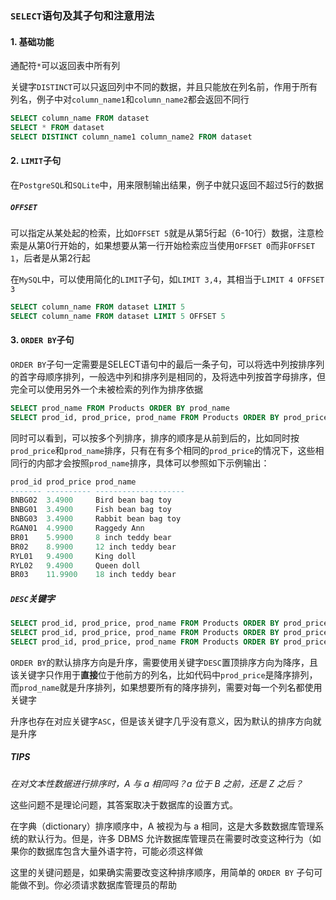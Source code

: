 ### `SELECT`语句及其子句和注意用法

#### 1. 基础功能

通配符`*`可以返回表中所有列

关键字`DISTINCT`可以只返回列中不同的数据，并且只能放在列名前，作用于所有列名，例子中对`column_name1`和`column_name2`都会返回不同行

```sql
SELECT column_name FROM dataset
SELECT * FROM dataset
SELECT DISTINCT column_name1 column_name2 FROM dataset 
```

#### 2. `LIMIT`子句

在`PostgreSQL`和`SQLite`中，用来限制输出结果，例子中就只返回不超过5行的数据

##### `OFFSET`

可以指定从某处起的检索，比如`OFFSET 5`就是从第5行起（6-10行）数据，注意检索是从第0行开始的，如果想要从第一行开始检索应当使用`OFFSET 0`而非`OFFSET 1`，后者是从第2行起

在`MySQL`中，可以使用简化的`LIMIT`子句，如`LIMIT 3,4`，其相当于`LIMIT 4 OFFSET 3`

```SQL
SELECT column_name FROM dataset LIMIT 5
SELECT column_name FROM dataset LIMIT 5 OFFSET 5
```

#### 3. `ORDER BY`子句

`ORDER BY`子句一定需要是SELECT语句中的最后一条子句，可以将选中列按排序列的首字母顺序排列，一般选中列和排序列是相同的，及将选中列按首字母排序，但完全可以使用另外一个未被检索的列作为排序依据

```sql
SELECT prod_name FROM Products ORDER BY prod_name
SELECT prod_id, prod_price, prod_name FROM Products ORDER BY prod_price, prod_name
```

同时可以看到，可以按多个列排序，排序的顺序是从前到后的，比如同时按`prod_price`和`prod_name`排序，只有在有多个相同的`prod_price`的情况下，这些相同行的内部才会按照`prod_name`排序，具体可以参照如下示例输出：

```sql
prod_id prod_price prod_name
------- ---------- --------------------
BNBG02  3.4900     Bird bean bag toy
BNBG01  3.4900 	   Fish bean bag toy
BNBG03  3.4900     Rabbit bean bag toy
RGAN01  4.9900     Raggedy Ann
BR01    5.9900     8 inch teddy bear
BR02    8.9900     12 inch teddy bear
RYL01   9.4900     King doll
RYL02   9.4900     Queen doll
BR03    11.9900    18 inch teddy bear
```

##### `DESC`关键字

```sql
SELECT prod_id, prod_price, prod_name FROM Products ORDER BY prod_price DESC
SELECT prod_id, prod_price, prod_name FROM Products ORDER BY prod_price DESC, prod_name
SELECT prod_id, prod_price, prod_name FROM Products ORDER BY prod_price DESC, prod_name DESC
```

`ORDER BY`的默认排序方向是升序，需要使用关键字`DESC`置顶排序方向为降序，且该关键字只作用于**直接**位于他前方的列名，比如代码中`prod_price`是降序排列，而`prod_name`就是升序排列，如果想要所有的降序排列，需要对每一个列名都使用关键字

升序也存在对应关键字`ASC`，但是该关键字几乎没有意义，因为默认的排序方向就是升序

##### TIPS

*在对文本性数据进行排序时，A 与 a 相同吗？a 位于 B 之前，还是 Z 之后？*

这些问题不是理论问题，其答案取决于数据库的设置方式。

在字典（dictionary）排序顺序中，A 被视为与 a 相同，这是大多数数据库管理系统的默认行为。但是，许多 DBMS 允许数据库管理员在需要时改变这种行为（如果你的数据库包含大量外语字符，可能必须这样做

这里的关键问题是，如果确实需要改变这种排序顺序，用简单的 `ORDER BY` 子句可能做不到。你必须请求数据库管理员的帮助